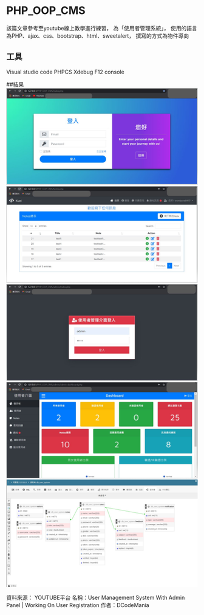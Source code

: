 # PHP_OOP_CMS
該篇文章參考至youtube線上教學進行練習，
為「使用者管理系統」，
使用的語言為PHP、ajax、css、bootstrap、html、sweetalert，
撰寫的方式為物件導向

## 工具
Visual studio code
PHPCS
Xdebug
F12 console

##結果
![alt 登入頁面](md-img/登入頁面.JPG)
![alt 首頁](md-img/首頁.JPG)
![alt admin登入頁面](md-img/admin登入頁面.JPG)
![alt admin首頁](md-img/admin首頁.JPG)
![alt sql](md-img/sql.JPG)

資料來源：
YOUTUBE平台
名稱：User Management System With Admin Panel | Working On User Registration
作者：DCodeMania